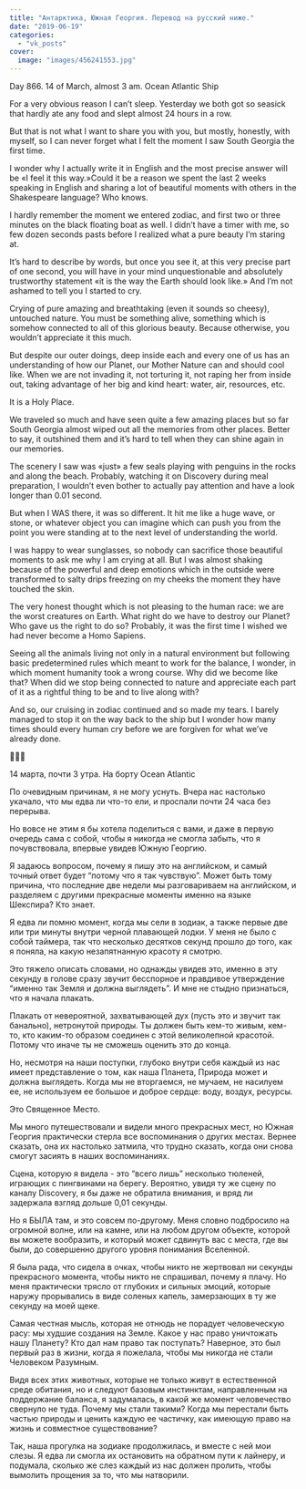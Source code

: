 ```yaml
---
title: "Антарктика, Южная Георгия. Перевод на русский ниже."
date: "2019-06-19"
categories: 
  - "vk_posts"
cover:
  image: "images/456241553.jpg"
---
```


Day 866. 14 of March, almost 3 am. Ocean Atlantic Ship

For a very obvious reason I can’t sleep. Yesterday we both got so seasick that hardly ate any food and slept almost 24 hours in a row.

But that is not what I want to share you with you, but mostly, honestly, with myself, so I can never forget what I felt the moment I saw South Georgia the first time.

<!--more-->

I wonder why I actually write it in English and the most precise answer will be «I feel it this way.»Could it be a reason we spent the last 2 weeks speaking in English and sharing a lot of beautiful moments with others in the Shakespeare language? Who knows.

I hardly remember the moment we entered zodiac, and first two or three minutes on the black floating boat as well. I didn’t have a timer with me, so few dozen seconds pasts before I realized what a pure beauty I’m staring at.

It’s hard to describe by words, but once you see it, at this very precise part of one second, you will have in your mind unquestionable and absolutely trustworthy statement «it is the way the Earth should look like.» And I’m not ashamed to tell you I started to cry.

Crying of pure amazing and breathtaking (even it sounds so cheesy), untouched nature. You must be something alive, something which is somehow connected to all of this glorious beauty. Because otherwise, you wouldn’t appreciate it this much.

But despite our outer doings, deep inside each and every one of us has an understanding of how our Planet, our Mother Nature can and should cool like. When we are not invading it, not torturing it, not raping her from inside out, taking advantage of her big and kind heart: water, air, resources, etc.

It is a Holy Place.

We traveled so much and have seen quite a few amazing places but so far South Georgia almost wiped out all the memories from other places. Better to say, it outshined them and it’s hard to tell when they can shine again in our memories.

The scenery I saw was «just» a few seals playing with penguins in the rocks and along the beach. Probably, watching it on Discovery during meal preparation, I wouldn’t even bother to actually pay attention and have a look longer than 0.01 second.

But when I WAS there, it was so different. It hit me like a huge wave, or stone, or whatever object you can imagine which can push you from the point you were standing at to the next level of understanding the world.

I was happy to wear sunglasses, so nobody can sacrifice those beautiful moments to ask me why I am crying at all. But I was almost shaking because of the powerful and deep emotions which in the outside were transformed to salty drips freezing on my cheeks the moment they have touched the skin.

The very honest thought which is not pleasing to the human race: we are the worst creatures on Earth. What right do we have to destroy our Planet? Who gave us the right to do so? Probably, it was the first time I wished we had never become a Homo Sapiens.

Seeing all the animals living not only in a natural environment but following basic predetermined rules which meant to work for the balance, I wonder, in which moment humanity took a wrong course. Why did we become like that? When did we stop being connected to nature and appreciate each part of it as a rightful thing to be and to live along with?

And so, our cruising in zodiac continued and so made my tears. I barely managed to stop it on the way back to the ship but I wonder how many times should every human cry before we are forgiven for what we’ve already done.

🌿🌿🌿

14 марта, почти 3 утра. На борту Ocean Atlantic

По очевидным причинам, я не могу уснуть. Вчера нас настолько укачало, что мы едва ли что-то ели, и проспали почти 24 часа без перерыва.

Но вовсе не этим я бы хотела поделиться с вами, и даже в первую очередь сама с собой, чтобы я никогда не смогла забыть, что я почувствовала, впервые увидев Южную Георгию.

Я задаюсь вопросом, почему я пишу это на английском, и самый точный ответ будет “потому что я так чувствую”. Может быть тому причина, что последние две недели мы разговариваем на английском, и разделяем с другими прекрасные моменты именно на языке Шекспира? Кто знает.

Я едва ли помню момент, когда мы сели в зодиак, а также первые две или три минуты внутри черной плавающей лодки. У меня не было с собой таймера, так что несколько десятков секунд прошло до того, как я поняла, на какую незапятнанную красоту я смотрю.

Это тяжело описать словами, но однажды увидев это, именно в эту секунду в голове сразу звучит бесспорное и правдивое утверждение “именно так Земля и должна выглядеть”. И мне не стыдно признаться, что я начала плакать.

Плакать от невероятной, захватывающей дух (пусть это и звучит так банально), нетронутой природы. Ты должен быть кем-то живым, кем-то, кто каким-то образом соединен с этой великолепной красотой. Потому что иначе ты не сможешь оценить это до конца.

Но, несмотря на наши поступки, глубоко внутри себя каждый из нас имеет представление о том, как наша Планета, Природа может и должна выглядеть. Когда мы не вторгаемся, не мучаем, не насилуем ее, не используем ее большое и доброе сердце: воду, воздух, ресурсы.

Это Священное Место.

Мы много путешествовали и видели много прекрасных мест, но Южная Георгия практически стерла все воспоминания о других местах. Вернее сказать, она их настолько затмила, что трудно сказать, когда они снова смогут засиять в наших воспоминаниях.

Сцена, которую я видела - это “всего лишь” несколько тюленей, играющих с пингвинами на берегу. Вероятно, увидя ту же сцену по каналу Discovery, я бы даже не обратила внимания, и вряд ли задержала взгляд дольше 0,01 секунды.

Но я БЫЛА там, и это совсем по-другому. Меня словно подбросило на огромной волне, или на камне, или на любом другом объекте, которой вы можете вообразить, и который может сдвинуть вас с места, где вы были, до совершенно другого уровня понимания Вселенной.

Я была рада, что сидела в очках, чтобы никто не жертвовал ни секунды прекрасного момента, чтобы никто не спрашивал, почему я плачу. Но меня практически трясло от глубоких и сильных эмоций, которые наружу прорывались в виде соленых капель, замерзающих в ту же секунду на моей щеке.

Самая честная мысль, которая не отнюдь не порадует человеческую расу: мы худшие создания на Земле. Какое у нас право уничтожать нашу Планету? Кто дал нам право так поступать? Наверное, это был первый раз в жизни, когда я пожелала, чтобы мы никогда не стали Человеком Разумным.

Видя всех этих животных, которые не только живут в естественной среде обитания, но и следуют базовым инстинктам, направленным на поддержание баланса, я задумалась, в какой же момент человечество свернуло не туда. Почему мы стали такими? Когда мы перестали быть частью природы и ценить каждую ее частичку, как имеющую право на жизнь и совместное существование?

Так, наша прогулка на зодиаке продолжилась, и вместе с ней мои слезы. Я едва ли смогла их остановить на обратном пути к лайнеру, и подумала, сколько же слез каждый из нас должен пролить, чтобы вымолить прощения за то, что мы натворили.
